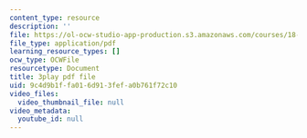 ```yaml
---
content_type: resource
description: ''
file: https://ol-ocw-studio-app-production.s3.amazonaws.com/courses/18-086-mathematical-methods-for-engineers-ii-spring-2006/9c4d9b1ffa016d913fefa0b761f72c10_kyx2QgGkEpc.pdf
file_type: application/pdf
learning_resource_types: []
ocw_type: OCWFile
resourcetype: Document
title: 3play pdf file
uid: 9c4d9b1f-fa01-6d91-3fef-a0b761f72c10
video_files:
  video_thumbnail_file: null
video_metadata:
  youtube_id: null
---
```

